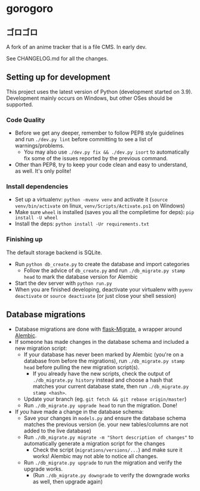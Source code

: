 # gorogoro

## ゴロゴロ

A fork of an anime tracker that is a file CMS. In early dev.

See CHANGELOG.md for all the changes.

## Setting up for development

This project uses the latest version of Python (development started on 3.9). Development mainly occurs on Windows, but other OSes should be supported.

### Code Quality

- Before we get any deeper, remember to follow PEP8 style guidelines and run `./dev.py lint` before committing to see a list of warnings/problems.
  - You may also use `./dev.py fix && ./dev.py isort` to automatically fix some of the issues reported by the previous command.
- Other than PEP8, try to keep your code clean and easy to understand, as well. It's only polite!

### Install dependencies

- Set up a virtualenv: `python -mvenv venv` and activate it (`source venv/bin/activate` on linux, `venv/Scripts/Activate.ps1` on Windows)
- Make sure `wheel` is installed (saves you all the compiletime for deps): `pip install -U wheel`
- Install the deps: `python install -Ur requirements.txt`

### Finishing up

The default storage backend is SQLite.

- Run `python db_create.py` to create the database and import categories
  - Follow the advice of `db_create.py` and run `./db_migrate.py stamp head` to mark the database version for Alembic
- Start the dev server with `python run.py`
- When you are finished developing, deactivate your virtualenv with `pyenv deactivate` or `source deactivate` (or just close your shell session)

## Database migrations

- Database migrations are done with [flask-Migrate](https://flask-migrate.readthedocs.io/), a wrapper around [Alembic](http://alembic.zzzcomputing.com/en/latest/).
- If someone has made changes in the database schema and included a new migration script:
  - If your database has never been marked by Alembic (you're on a database from before the migrations), run `./db_migrate.py stamp head` before pulling the new migration script(s).
    - If you already have the new scripts, check the output of `./db_migrate.py history` instead and choose a hash that matches your current database state, then run `./db_migrate.py stamp <hash>`.
  - Update your branch (eg. `git fetch && git rebase origin/master`)
  - Run `./db_migrate.py upgrade head` to run the migration. Done!
- If *you* have made a change in the database schema:
  - Save your changes in `models.py` and ensure the database schema matches the previous version (ie. your new tables/columns are not added to the live database)
  - Run `./db_migrate.py migrate -m "Short description of changes"` to automatically generate a migration script for the changes
    - Check the script (`migrations/versions/...`) and make sure it works! Alembic may not able to notice all changes.
  - Run `./db_migrate.py upgrade` to run the migration and verify the upgrade works.
    - (Run `./db_migrate.py downgrade` to verify the downgrade works as well, then upgrade again)
